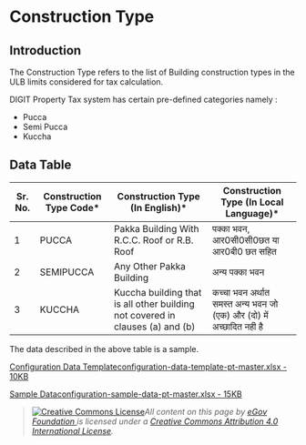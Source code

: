 # Construction Type

## Introduction <a href="#introduction" id="introduction"></a>

The Construction Type refers to the list of Building construction types in the ULB limits considered for tax calculation.

DIGIT Property Tax system has certain pre-defined categories namely :

* Pucca
* Semi Pucca
* Kuccha

## Data Table <a href="#data-table" id="data-table"></a>

| Sr. No. | Construction Type Code\* | Construction Type (In English)\*                                              | Construction Type (In Local Language)\*                             |
| ------- | ------------------------ | ----------------------------------------------------------------------------- | ------------------------------------------------------------------- |
| 1       | PUCCA                    | Pakka Building With R.C.C. Roof or R.B. Roof                                  | पक्का भवन, आर0सी0सी0छत या आर0बी0 छत सहित                            |
| 2       | SEMIPUCCA                | Any Other Pakka Building                                                      | अन्य पक्का भवन                                                      |
| 3       | KUCCHA                   | Kuccha building that is all other building not covered in clauses (a) and (b) | कच्चा भवन अर्थात समस्त अन्य भवन जो (एक) और (दो) में अच्छादित नही है |

The data described in the above table is a sample.

[Configuration Data Templateconfiguration-data-template-pt-master.xlsx - 10KB](https://firebasestorage.googleapis.com/v0/b/gitbook-28427.appspot.com/o/assets%2F-MERG\_iQW5oN4ukgXP8K%2Fsync%2Faf47c79c944c953aed463cd5067940fc54d68630.xlsx?generation=1602050605757319\&alt=media)

[Sample Dataconfiguration-sample-data-pt-master.xlsx - 15KB](https://firebasestorage.googleapis.com/v0/b/gitbook-28427.appspot.com/o/assets%2F-MERG\_iQW5oN4ukgXP8K%2Fsync%2Fd22df176b956ad1f9ae35b34ad36e9e12fd6db38.xlsx?generation=1602050605800117\&alt=media)

> [![Creative Commons License](https://i.creativecommons.org/l/by/4.0/80x15.png)](http://creativecommons.org/licenses/by/4.0/)_All content on this page by_ [_eGov Foundation_ ](https://egov.org.in/)_is licensed under a_ [_Creative Commons Attribution 4.0 International License_](http://creativecommons.org/licenses/by/4.0/)_._
